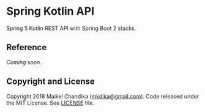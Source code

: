 # Spring Kotlin API

Spring 5 Kotlin REST API with Spring Boot 2 stacks.



## Reference

_Coming soon.._



## Copyright and License

Copyright 2018 Maikel Chandika (mkdika@gmail.com). Code released under the
MIT License. See [LICENSE](/LICENSE) file.